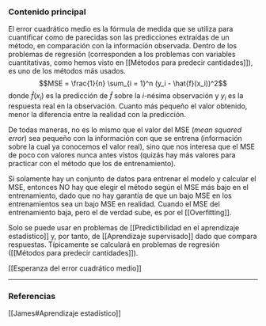 ### Contenido principal

El error cuadrático medio es la fórmula de medida que se utiliza para cuantificar como de parecidas son las predicciones extraídas de un método, en comparación con la información observada. Dentro de los problemas de regresión (corresponden a los problemas con variables cuantitativas, como hemos visto en [[Métodos para predecir cantidades]]), es uno de los métodos más usados.
$$MSE = \frac{1}{n} \sum_{i = 1}^n (y_i - \hat{f}(x_i))^2$$
donde $\hat{f}(x_i)$ es la predicción de $\hat{f}$ sobre la $i$-nésima observación y $y_i$ es la respuesta real en la observación. Cuanto más pequeño el valor obtenido, menor la diferencia entre la realidad con la predicción.

De todas maneras, no es lo mismo que el valor del MSE (*mean squared error*) sea pequeño con la información con que se entrena (información sobre la cual ya conocemos el valor real), sino que nos interesa que el MSE de poco con valores nunca antes vistos (quizás hay más valores para practicar con el método que los de entrenamiento).

Si solamente hay un conjunto de datos para entrenar el modelo y calcular el MSE, entonces NO hay que elegir el método según el MSE más bajo en el entrenamiento, dado que no hay garantía de que un bajo MSE en los entrenamientos sea un bajo MSE en realidad. Cuando el MSE del entrenamiento baja, pero el de verdad sube, es por el [[Overfitting]].

Solo se puede usar en problemas de [[Predictibilidad en el aprendizaje estadístico]] y, por tanto, de [[Aprendizaje supervisado]] dado que compara respuestas. Típicamente se calculará en problemas de regresión ([[Métodos para predecir cantidades]]).

[[Esperanza del error cuadrático medio]]

--- 
### Referencias
[[James#Aprendizaje estadístico]]
